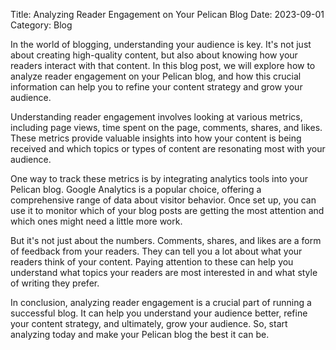 Title: Analyzing Reader Engagement on Your Pelican Blog
Date: 2023-09-01
Category: Blog

In the world of blogging, understanding your audience is key. It's not just about creating high-quality content, but also about knowing how your readers interact with that content. In this blog post, we will explore how to analyze reader engagement on your Pelican blog, and how this crucial information can help you to refine your content strategy and grow your audience.

Understanding reader engagement involves looking at various metrics, including page views, time spent on the page, comments, shares, and likes. These metrics provide valuable insights into how your content is being received and which topics or types of content are resonating most with your audience.

One way to track these metrics is by integrating analytics tools into your Pelican blog. Google Analytics is a popular choice, offering a comprehensive range of data about visitor behavior. Once set up, you can use it to monitor which of your blog posts are getting the most attention and which ones might need a little more work.

But it's not just about the numbers. Comments, shares, and likes are a form of feedback from your readers. They can tell you a lot about what your readers think of your content. Paying attention to these can help you understand what topics your readers are most interested in and what style of writing they prefer.

In conclusion, analyzing reader engagement is a crucial part of running a successful blog. It can help you understand your audience better, refine your content strategy, and ultimately, grow your audience. So, start analyzing today and make your Pelican blog the best it can be.